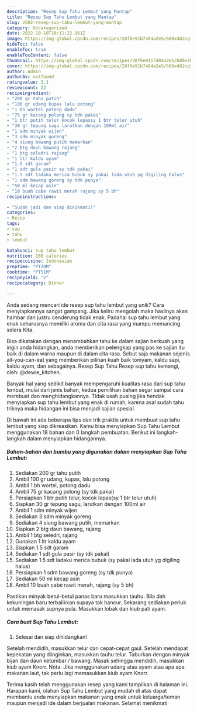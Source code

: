 ```yaml
---
description: "Resep Sup Tahu Lembut yang Mantap"
title: "Resep Sup Tahu Lembut yang Mantap"
slug: 2502-resep-sup-tahu-lembut-yang-mantap
category: Uncategorized
date: 2022-10-18T16:11:22.961Z
image: https://img-global.cpcdn.com/recipes/28f6e91b7484a2e5/680x482cq70/sup-tahu-lembut-foto-resep-utama.jpg
hideToc: false
enableToc: true
enableTocContent: false
thumbnail: https://img-global.cpcdn.com/recipes/28f6e91b7484a2e5/680x482cq70/sup-tahu-lembut-foto-resep-utama.jpg
cover: https://img-global.cpcdn.com/recipes/28f6e91b7484a2e5/680x482cq70/sup-tahu-lembut-foto-resep-utama.jpg
author: Admin
authorAv: notfound
ratingvalue: 3.1
reviewcount: 22
recipeingredient:
- "200 gr tahu putih"
- "100 gr udang kupas lalu potong"
- "1 bh wortel potong dadu"
- "75 gr kacang polong sy tdk pakai"
- "1 btr putih telur kocok lepassy 1 btr telur utuh"
- "30 gr tepung sagu larutkan dengan 100ml air"
- "1 sdm minyak wijen"
- "3 sdm minyak goreng"
- "4 siung bawang putih memarkan"
- "2 btg daun bawang rajang"
- "1 btg seledri rajang"
- "1 ltr kaldu ayam"
- "1.5 sdt garam"
- "1 sdt gula pasir sy tdk pakai"
- "1.5 sdt ladaku merica bubuk sy pakai lada utuh yg digiling halus"
- "1 sdm bawang goreng sy tdk punya"
- "50 ml kecap asin"
- "10 buah cabe rawit merah rajang sy 5 bh"
recipeinstructions:

- "Sudah jadi dan siap dinikmati!"
categories:
- Resep
tags:
- sup
- tahu
- lembut

katakunci: sup tahu lembut 
nutrition: 166 calories
recipecuisine: Indonesian
preptime: "PT20M"
cooktime: "PT51M"
recipeyield: "2"
recipecategory: Dinner

---
```





Anda sedang mencari ide resep sup tahu lembut yang unik? Cara menyiapkannya sangat gampang. Jika keliru mengolah maka hasilnya akan hambar dan justru cenderung tidak enak. Padahal sup tahu lembut yang enak seharusnya memiliki aroma dan cita rasa yang mampu memancing selera Kita.





Bisa dikatakan dengan menambahkan tahu ke dalam sajian berkuah yang ingin anda hidangkan, anda memberikan pelengkap yang pas ke sajian itu baik di dalam warna maupun di dalam cita rasa. Sebut saja makanan sejenis all-you-can-eat yang memberikan pilihan kuah baik tomyam, kaldu sapi, kaldu ayam, dan sebagainya. Resep Sup Tahu Resep sup tahu kemangi, oleh: @dewie_kitchen.

Banyak hal yang sedikit banyak mempengaruhi kualitas rasa dari sup tahu lembut, mulai dari jenis bahan, kedua pemilihan bahan segar sampai cara membuat dan menghidangkannya. Tidak usah pusing jika hendak menyiapkan sup tahu lembut yang enak di rumah, karena asal sudah tahu triknya maka hidangan ini bisa menjadi sajian spesial.






Di bawah ini ada beberapa tips dan trik praktis untuk membuat sup tahu lembut yang siap dikreasikan. Kamu bisa menyiapkan Sup Tahu Lembut menggunakan 18 bahan dan 0 langkah pembuatan. Berikut ini langkah-langkah dalam menyiapkan hidangannya.

<!--inarticleads1-->

##### Bahan-bahan dan bumbu yang digunakan dalam menyiapkan Sup Tahu Lembut:

1. Sediakan 200 gr tahu putih
1. Ambil 100 gr udang, kupas, lalu potong
1. Ambil 1 bh wortel, potong dadu
1. Ambil 75 gr kacang polong (sy tdk pakai)
1. Persiapkan 1 btr putih telur, kocok lepas(sy 1 btr telur utuh)
1. Siapkan 30 gr tepung sagu, larutkan dengan 100ml air
1. Ambil 1 sdm minyak wijen
1. Sediakan 3 sdm minyak goreng
1. Sediakan 4 siung bawang putih, memarkan
1. Siapkan 2 btg daun bawang, rajang
1. Ambil 1 btg seledri, rajang
1. Gunakan 1 ltr kaldu ayam
1. Siapkan 1.5 sdt garam
1. Sediakan 1 sdt gula pasir (sy tdk pakai)
1. Sediakan 1.5 sdt ladaku merica bubuk (sy pakai lada utuh yg digiling halus)
1. Persiapkan 1 sdm bawang goreng (sy tdk punya)
1. Sediakan 50 ml kecap asin
1. Ambil 10 buah cabe rawit merah, rajang (sy 5 bh)


Pastikan minyak betul-betul panas baru masukkan tauhu. Bila dah kekuningan baru terbalikkan supaya tak hancur. Sekarang sediakan periuk untuk memasak supnya pula. Masukkan lobak dan kiub pati ayam. 

<!--inarticleads2-->

##### Cara buat Sup Tahu Lembut:


1. Selesai dan siap dihidangkan!

Setelah mendidih, masukkan telur dan cepat-cepat gaul. Setelah mendapat kepekatan yang diinginkan, masukkan tauhu telur. Taburkan dengan minyak bijan dan daun ketumbar / bawang. Masak sehingga mendidih, masukkan kiub ayam Knorr. Nota: Jika menggunakan udang atau ayam atau apa apa makanan laut, tak perlu lagi memasukkan kiub ayam Knorr. 

Terima kasih telah menggunakan resep yang kami tampilkan di halaman ini. Harapan kami, olahan Sup Tahu Lembut yang mudah di atas dapat membantu anda menyiapkan makanan yang enak untuk keluarga/teman maupun menjadi ide dalam berjualan makanan. Selamat menikmati
